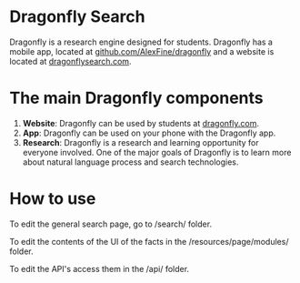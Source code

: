 Dragonfly Search
===========

<p>Dragonfly is a research engine designed for students. Dragonfly has a mobile app, located at <a href="https://github.com/AlexFine/dragonfly">github.com/AlexFine/dragonfly</a> and a website is located at <a href="http://dragonflysearch.com">dragonflysearch.com</a>.
</p>

<h1>The main Dragonfly components</h1>
<ol>
<li><b>Website</b>: Dragonfly can be used by students at <a href="http://dragonflysearch.com">dragonfly.com</a>.</li>
    <li><b>App</b>: Dragonfly can be used on your phone with the Dragonfly app.</li>
    <li><b>Research</b>: Dragonfly is a research and learning opportunity for everyone involved. One of the major goals of Dragonfly is to learn more about natural language process and search technologies.  </li>
</ol>

<h1>How to use</h1>
<p>To edit the general search page, go to /search/ folder.</p>
<p>To edit the contents of the UI of the facts in the /resources/page/modules/ folder. </p>
<p>To edit the API's access them in the /api/ folder. </p>